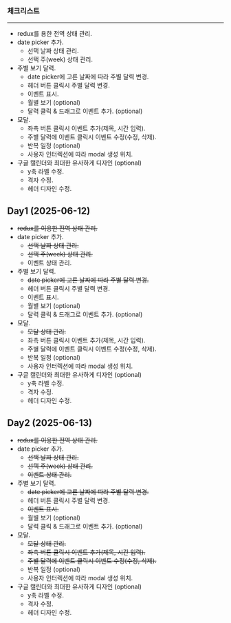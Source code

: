 ### 체크리스트

---

- redux를 용한 전역 상태 관리.
- date picker 추가.
  - 선택 날짜 상태 관리.
  - 선택 주(week) 상태 관리.
- 주별 보기 달력.
  - date picker에 고른 날짜에 따라 주별 달력 변경.
  - 헤더 버튼 클릭시 주별 달력 변경.
  - 이벤트 표시.
  - 월별 보기 (optional)
  - 달력 클릭 & 드래그로 이벤트 추가. (optional)
- 모달.
  - 좌측 버튼 클릭시 이벤트 추가(제목, 시간 입력).
  - 주별 달력에 이벤트 클릭시 이벤트 수정(수정, 삭제).
  - 반복 일정 (optional)
  - 사용자 인터렉션에 따라 modal 생성 위치.
- 구글 캘린더와 최대한 유사하게 디자인 (optional)
  - y축 라벨 수정.
  - 격자 수정.
  - 헤더 디자인 수정.

## Day1 (2025-06-12)

- ~~redux를 이용한 전역 상태 관리.~~
- date picker 추가.
    - ~~선택 날짜 상태 관리.~~
    - ~~선택 주(week) 상태 관리.~~
    - 이벤트 상태 관리.
- 주별 보기 달력.
    - ~~date picker에 고른 날짜에 따라 주별 달력 변경.~~
    - 헤더 버튼 클릭시 주별 달력 변경.
    - 이벤트 표시.
    - 월별 보기 (optional)
    - 달력 클릭 & 드래그로 이벤트 추가. (optional)
- 모달.
    - ~~모달 상태 관리.~~
    - 좌측 버튼 클릭시 이벤트 추가(제목, 시간 입력).
    - 주별 달력에 이벤트 클릭시 이벤트 수정(수정, 삭제).
    - 반복 일정 (optional)
    - 사용자 인터렉션에 따라 modal 생성 위치.
- 구글 캘린더와 최대한 유사하게 디자인 (optional)
    - y축 라벨 수정.
    - 격자 수정.
    - 헤더 디자인 수정.

## Day2 (2025-06-13)

- ~~redux를 이용한 전역 상태 관리.~~
- date picker 추가.
  - ~~선택 날짜 상태 관리.~~
  - ~~선택 주(week) 상태 관리.~~
  - ~~이벤트 상태 관리.~~
- 주별 보기 달력.
  - ~~date picker에 고른 날짜에 따라 주별 달력 변경.~~
  - 헤더 버튼 클릭시 주별 달력 변경.
  - ~~이벤트 표시.~~
  - 월별 보기 (optional)
  - 달력 클릭 & 드래그로 이벤트 추가. (optional)
- 모달.
  - ~~모달 상태 관리.~~
  - ~~좌측 버튼 클릭시 이벤트 추가(제목, 시간 입력).~~
  - ~~주별 달력에 이벤트 클릭시 이벤트 수정(수정, 삭제).~~
  - 반복 일정 (optional)
  - 사용자 인터렉션에 따라 modal 생성 위치.
- 구글 캘린더와 최대한 유사하게 디자인 (optional)
  - y축 라벨 수정.
  - 격자 수정.
  - 헤더 디자인 수정.
